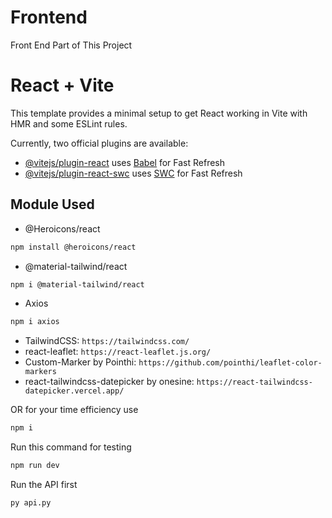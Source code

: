 # Frontend
Front End Part of This Project

# React + Vite

This template provides a minimal setup to get React working in Vite with HMR and some ESLint rules.

Currently, two official plugins are available:

- [@vitejs/plugin-react](https://github.com/vitejs/vite-plugin-react/blob/main/packages/plugin-react/README.md) uses [Babel](https://babeljs.io/) for Fast Refresh
- [@vitejs/plugin-react-swc](https://github.com/vitejs/vite-plugin-react-swc) uses [SWC](https://swc.rs/) for Fast Refresh

## Module Used
* @Heroicons/react
```bash
npm install @heroicons/react
```
* @material-tailwind/react
```bash
npm i @material-tailwind/react
```
* Axios
```bash
npm i axios
```
* TailwindCSS: 
`https://tailwindcss.com/`
* react-leaflet:
`https://react-leaflet.js.org/`
* Custom-Marker by Pointhi:
`https://github.com/pointhi/leaflet-color-markers`
* react-tailwindcss-datepicker by onesine:
`https://react-tailwindcss-datepicker.vercel.app/`

OR for your time efficiency use
```bash
npm i
```
Run this command for testing
```bash
npm run dev
```
Run the API first
```bash
py api.py
```

